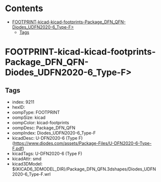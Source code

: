 



Contents
========

* [FOOTPRINT-kicad-kicad-footprints-Package_DFN_QFN-Diodes_UDFN2020-6_Type-F>](#footprint-kicad-kicad-footprints-package_dfn_qfn-diodes_udfn2020-6_type-f)
	* [Tags](#tags)

# FOOTPRINT-kicad-kicad-footprints-Package_DFN_QFN-Diodes_UDFN2020-6_Type-F>

## Tags

- index: 9211
- hexID: 
- oompType: FOOTPRINT
- oompSize: kicad
- oompColor: kicad-footprints
- oompDesc: Package_DFN_QFN
- oompIndex: Diodes_UDFN2020-6_Type-F
- kicadDesc: U-DFN2020-6 (Type F) (https://www.diodes.com/assets/Package-Files/U-DFN2020-6-Type-F.pdf)
- kicadTags: U-DFN2020-6 (Type F)
- kicadAttr: smd
- kicad3DModel: ${KICAD6_3DMODEL_DIR}/Package_DFN_QFN.3dshapes/Diodes_UDFN2020-6_Type-F.wrl
